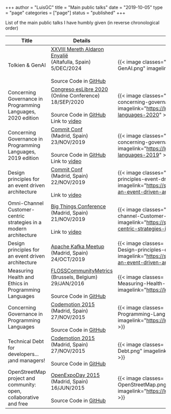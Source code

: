 +++
author = "LuisGC"
title = "Main public talks"
date = "2019-10-05"
type = "page"
categories = ["page"]
status = "published"
+++

List of the main public talks I have humbly given (in reverse chronological order)

| Title    | Details | Presentation |
|---|---|---|
| Tolkien & GenAI | [XXVIII Mereth Aldaron Enyalië](https://estelcon.sociedadtolkien.org/)<br />(Altafulla, Spain)<br />5/DEC/2024<br /><br />Source Code in [GitHub](https://github.com/LuisGC/tolkien-and-GenAI) | {{< image classes="image central" src="/img/talks/2024-Tolkien-GenAI.png" imagelink="http://luiyo.net/tolkien-and-GenAI/" >}} |
| Concerning Governance in Programming Languages, 2020 edition | [Congreso esLibre 2020](https://eslib.re/2020/)<br />(Online Conference)<br />18/SEP/2020<br /><br />Source Code in [GitHub](https://github.com/LuisGC/concerning-governance-programming-languages-2020)<br />Link to [video](https://commons.wikimedia.org/wiki/File:EsLibre2020_18V.P1.01_-_Luis_Garc%C3%ADa_Castro_-_Sobre_la_gobernanza_en_lenguajes_de_programaci%C3%B3n.webm) | {{< image classes="image central" src="/img/talks/2020-concerning-governance-programming-languages-2020.png" imagelink="https://luiyo.net/concerning-governance-programming-languages-2020" >}} |
| Concerning Governance in Programming Languages, 2019 edition | [Commit Conf](https://www.koliseo.com/events/commit-2019/r4p/5106829466009600/agenda#/5137837183729664/5632673116585984)<br />(Madrid, Spain)<br />23/NOV/2019<br /><br />Source Code in [GitHub](https://github.com/LuisGC/concerning-governance-programming-languages-2019)<br />Link to [video](https://www.youtube.com/watch?v=3hKzgz1eNqA) | {{< image classes="image central" src="/img/talks/2019-concerning-governance-programming-languages-2019.png" imagelink="https://luiyo.net/concerning-governance-programming-languages-2019" >}} |
| Design principles for an event driven architecture | [Commit Conf](https://www.koliseo.com/events/commit-2019/r4p/5106829466009600/agenda#/5690945286701056/5749033075212288)<br />(Madrid, Spain)<br />22/NOV/2019<br /><br />Link to [video](https://www.youtube.com/watch?v=eNWyPV7wcaY) | {{< image classes="image central" src="/img/talks/2019-Design-principles-event-driven-architecture.png" imagelink="https://speakerdeck.com/luisgc/design-principles-for-an-event-driven-architecture-in-an-event-driven-world" >}} |
| Omni-Channel Customer-centric strategies in a modern architecture | [Big Things Conference](https://www.bigthingsconference.com/)<br />(Madrid, Spain)<br />21/NOV/2019<br /><br />Link to [video](https://www.youtube.com/watch?v=4gk9yo3bLSE) | {{< image classes="image central" src="/img/talks/2019-Omni-channel-Customer-centric-strategies.png" imagelink="https://speakerdeck.com/luisgc/omni-channel-customer-centric-strategies-in-a-modern-architecture" >}} |
| Design principles for an event driven architecture | [Apache Kafka Meetup](https://www.meetup.com/es-ES/apachekafkamadrid/)<br />(Madrid, Spain)<br />24/OCT/2019 | {{< image classes= "image central" src="/img/talks/2019-Meetup-Design-principles-event-driven-architecture.png" imagelink="https://speakerdeck.com/luisgc/design-principles-for-an-event-driven-architecture" >}} |
| Measuring Health and Ethics in Programming Languages | [FLOSSCommunityMetrics](http://flosscommunitymetrics.org/2016-eu/index.html)<br/>(Brussels, Belgium)<br/>29/JAN/2016<br/><br/>Source Code in [GitHub](https://github.com/LuisGC/measuring_programming_languages) | {{< image classes= "image central" src="/img/talks/2016-Measuring-Health-Programming-Languages.png" imagelink="https://luiyo.net/measuring_programming_languages/" >}} |
| Concerning Governance in Programming Languages | [Codemotion 2015](https://www.koliseo.com/events/codemotion-madrid/r4p/5685252034920448/agenda#/5677904553836544)<br />(Madrid, Spain)<br />27/NOV/2015<br /><br />Source Code in [GitHub](https://github.com/LuisGC/programming_languages_governance) | {{< image classes= "image central" src="/img/talks/2015-Programming-Languages-Governance.png" imagelink="https://luiyo.net/programming_languages_governance/" >}} |
| Technical Debt for developers... ¡and managers! | [Codemotion 2015](https://www.koliseo.com/events/codemotion-madrid/r4p/5685252034920448/agenda#/5677904553836544)<br />(Madrid, Spain)<br />27/NOV/2015<br /><br />Source Code in [GitHub](https://github.com/LuisGC/technical-debt-presentation) | {{< image classes= "image central" src="/img/talks/2015-Technical-Debt.png" imagelink="https://luiyo.net/technical-debt-presentation/" >}} |
| OpenStreetMap project and community: open, collaborative and free | [OpenExpoDay 2015](http://ediciones.openexpo.es/openexpo-day-2015/)<br />(Madrid, Spain)<br />16/JUN/2015<br /><br />Source Code in [GitHub](https://github.com/LuisGC/OpenStreetMap_open_collaborative_free) | {{< image classes= "image central" src="/img/talks/2015-OpenStreetMap.png" imagelink="https://luiyo.net/OpenStreetMap_open_collaborative_free/" >}} |
